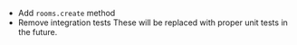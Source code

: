 - Add `rooms.create` method
- Remove integration tests
  These will be replaced with proper unit tests in the future.
